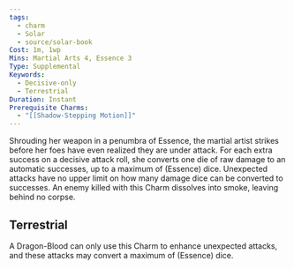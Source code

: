 ```yaml
---
tags:
  - charm
  - Solar
  - source/solar-book
Cost: 1m, 1wp
Mins: Martial Arts 4, Essence 3
Type: Supplemental
Keywords:
  - Decisive-only
  - Terrestrial
Duration: Instant
Prerequisite Charms:
  - "[[Shadow-Stepping Motion]]"
---
```

Shrouding her weapon in a penumbra of Essence, the martial artist strikes before her foes have even realized they are under attack. For each extra success on a decisive attack roll, she converts one die of raw damage to an automatic successes, up to a maximum of (Essence) dice. Unexpected attacks have no upper limit on how many damage dice can be converted to successes. An enemy killed with this Charm dissolves into smoke, leaving behind no corpse. 

## Terrestrial

A Dragon-Blood can only use this Charm to enhance unexpected attacks, and these attacks may convert a maximum of (Essence) dice.
